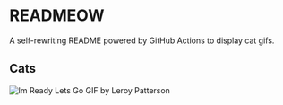 # READMEOW

A self-rewriting README powered by GitHub Actions to display cat gifs.

## Cats

![Im Ready Lets Go GIF by Leroy Patterson](https://media0.giphy.com/media/CjmvTCZf2U3p09Cn0h/200.gif?cid=9acd02dasa34zrnsd92xc91j0zscltj88ob64xyphghfgg7q&ep=v1_gifs_search&rid=200.gif&ct=g)
